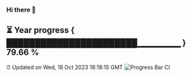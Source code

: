 ### Hi there 👋
⏳ Year progress { ███████████████████████▁▁▁▁▁▁▁ } 79.66 %
---
⏰ Updated on Wed, 18 Oct 2023 18:18:15 GMT
![Progress Bar CI](https://github.com/liununu/liununu/workflows/Progress%20Bar%20CI/badge.svg)
